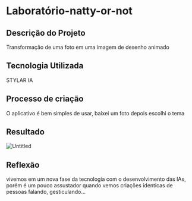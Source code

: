 # Laboratório-natty-or-not

## Descrição do Projeto
  Transformação de uma foto em uma imagem de desenho animado
  
## Tecnologia Utilizada
  STYLAR IA

## Processo de criação
  O aplicativo é bem simples de usar, baixei um foto depois escolhi o tema
  
## Resultado

![Untitled](https://github.com/lisgorshurot/lab-natty-or-not/assets/170379731/a7262b22-ad5b-4ae9-814e-7e8ebff7194c)

## Reflexão 
 vivemos em um nova fase da tecnologia com o desenvolvimento das IAs, porém é um pouco assustador quando vemos criações identicas de pessoas falando, gesticulando...
